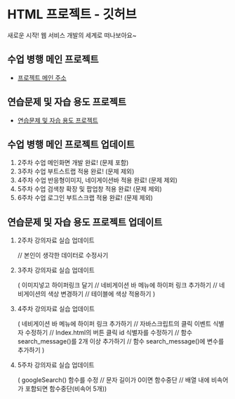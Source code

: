 # HTML 프로젝트 - 깃허브
새로운 시작! 웹 서비스 개발의 세계로 떠나보아요~
## 수업 병행 메인 프로젝트
- [프로젝트 메인 주소](https://github.com/jaewoo-926/web_main/blob/main/Index.html)
## 연습문제 및 자습 용도 프로젝트
- [연습문제 및 자습 용도 프로젝트](https://github.com/jaewoo-926/web_main/blob/main/HomeWork_Index.html)
## 수업 병행 메인 프로젝트 업데이트
 1. 2주차 수업 메인화면 개발 완료! (문제 포함)
 2. 3주차 수업 부트스트랩 적용 완료! (문제 제외)
 3. 4주차 수업 반응형이미지, 네이게이션바 적용 완료! (문제 제외)
 4. 5주차 수업 검색창 확장 및 팝업창 적용 완료! (문제 제외)
 5. 6주차 수업 로그인 부트스크랩 적용 완료! (문제 제외)
## 연습문제 및 자습 용도 프로젝트 업데이트
 1. 2주차 강의자료 실습 업데이트
    
    // 본인이 생각한 데이터로 수정사기
 2. 3주차 강의자료 실습 업데이트
    
    ( 이미지넣고 하이퍼링크 달기
    // 네비게이션 바 메뉴에 하이퍼 링크 추가하기
    // 네비게이션의 색상 변경하기
    // 테이블에 색상 적용하기 )
 3. 4주차 강의자료 실습 업데이트
    
    ( 네비게이션 바 메뉴에 하이퍼 링크 추가하기
    // 자바스크립트의 클릭 이벤트 식별자 수정하기
    // Index.html의 버튼 클릭 id 식별자를 수정하기
    // 함수 search_message()를 2개 이상 추가하기
    // 함수 search_message()에 변수를 추가하기 )
4. 5주차 강의자료 실습 업데이트

   ( googleSearch() 함수를 수정
   // 문자 길이가 0이면 함수중단
   // 배열 내에 비속어가 포함되면 함수중단(비속어 5개))

